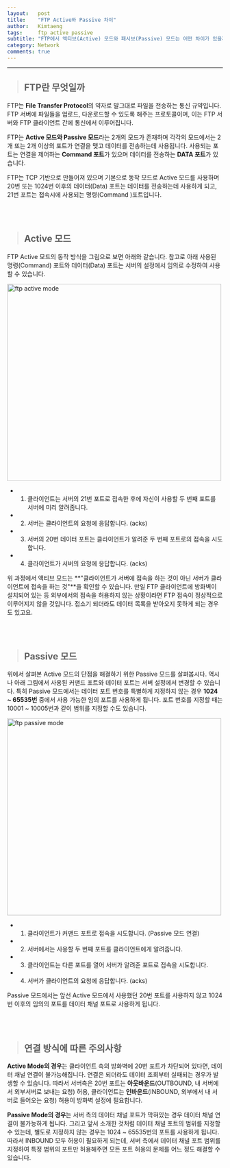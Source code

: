 ```yaml
---
layout:   post
title:    "FTP Active와 Passive 차이"
author:   Kimtaeng
tags: 	  ftp active passive
subtitle: "FTP에서 액티브(Active) 모드와 패시브(Passive) 모드는 어떤 차이가 있을까?"
category: Network
comments: true
---
```


<hr/>

> ## FTP란 무엇일까

FTP는 **File Transfer Protocol**의 약자로 말그대로 파일을 전송하는 통신 규약입니다. FTP 서버에 파일들을 업로드, 다운로드할 수
있도록 해주는 프로토콜이며, 이는 FTP 서버와 FTP 클라이언트 간에 통신에서 이루어집니다.

FTP는 **Active 모드와 Passive 모드**라는 2개의 모드가 존재하며 각각의 모드에서는 2개 또는 2개 이상의 포트가 연결을 맺고 데이터를
전송하는데 사용됩니다. 사용되는 포트는 연결을 제어하는 **Command 포트**가 있으며 데이터를 전송하는 **DATA 포트**가 있습니다.

FTP는 TCP 기반으로 만들어져 있으며 기본으로 동작 모드로 Active 모드를 사용하며 20번 또는 1024번 이후의 데이터(Data) 포트는
데이터를 전송하는데 사용하게 되고, 21번 포트는 접속시에 사용되는 명령(Command )포트입니다.

<br/><br/>

> ## Active 모드

FTP Active 모드의 동작 방식을 그림으로 보면 아래와 같습니다. 참고로 아래 사용된 명령(Command) 포트와 데이터(Data) 포트는
서버의 설정에서 임의로 수정하여 사용할 수 있습니다.

<img class="post_image" src="{{ site.baseurl }}/img/post/2019-03-09-ftp-active-passive-1.png" width="500" height="460" alt="ftp active mode"/>

<br/>

- 1) 클라이언트는 서버의 21번 포트로 접속한 후에 자신이 사용할 두 번째 포트를 서버에 미리 알려줍니다.
- 2) 서버는 클라이언트의 요청에 응답합니다. (acks)
- 3) 서버의 20번 데이터 포트는 클라이언트가 알려준 두 번째 포트로의 접속을 시도합니다.
- 4) 클라이언트가 서버의 요청에 응답합니다. (acks)

위 과정에서 액티브 모드는 **"클라이언트가 서버에 접속을 하는 것이 아닌 서버가 클라이언트에 접속을 하는 것"**을 확인할 수 있습니다.
만일 FTP 클라이언트에 방화벽이 설치되어 있는 등 외부에서의 접속을 허용하지 않는 상황이라면 FTP 접속이 정상적으로 이루어지지 않을 것입니다.
접소기 되더라도 데이터 목록을 받아오지 못하게 되는 경우도 있고요.

<br/><br/>

> ## Passive 모드

위에서 살펴본 Active 모드의 단점을 해결하기 위한 Passive 모드를 살펴봅시다. 역시나 아래 그림에서 사용된 커맨드 포트와
데이터 포트는 서버 설정에서 변경할 수 있습니다. 특히 Passive 모드에서는 데이터 포트 번호를 특별하게 지정하지 않는 경우
**1024 ~ 65535번** 중에서 사용 가능한 임의 포트를 사용하게 됩니다. 포트 번호를 지정할 때는 10001 ~ 10005번과 같이 범위를
지정할 수도 있습니다.

<img class="post_image" src="{{ site.baseurl }}/img/post/2019-03-09-ftp-active-passive-2.png" width="500" height="460" alt="ftp passive mode"/>

<br/>

- 1) 클라이언트가 커맨드 포트로 접속을 시도합니다. (Passive 모드 연결)
- 2) 서버에서는 사용할 두 번째 포트를 클라이언트에게 알려줍니다.
- 3) 클라이언트는 다른 포트를 열어 서버가 알려준 포트로 접속을 시도합니다.
- 4) 서버가 클라이언트의 요청에 응답합니다. (acks)

Passive 모드에서는 앞선 Active 모드에서 사용했던 20번 포트를 사용하지 않고 1024번 이후의 임의의 포트를 데이터 채널 포트로
사용하게 됩니다.

<br/><br/>

> ## 연결 방식에 따른 주의사항

**Active Mode의 경우**는 클라이언트 측의 방화벽에 20번 포트가 차단되어 있다면, 데이터 채널 연결이 불가능해집니다.
연결은 되더라도 데이터 조회부터 실패되는 경우가 발생할 수 있습니다. 따라서 서버측은 20번 포트는 
**아웃바운드**(OUTBOUND, 내 서버에서 외부서버로 보내는 요청) 허용, 클라이언트는 **인바운드**(INBOUND, 외부에서 내 서버로 들어오는 요청)
허용이 방화벽 설정에 필요합니다. 

**Passive Mode의 경우**는 서버 측의 데이터 채널 포트가 막혀있는 경우 데이터 채널 연결이 불가능하게 됩니다.
그리고 앞서 소개한 것처럼 데이터 채널 포트의 범위를 지정할 수 있는데, 별도로 지정하지 않는 경우는 1024 ~ 65535번의 포트를
사용하게 됩니다. 따라서 INBOUND 모두 허용이 필요하게 되는데, 서버 측에서 데이터 채널 포트 범위를 지정하여 특정 범위의 포트만 
허용해주면 모든 포트 허용의 문제를 어느 정도 해결할 수 있습니다.